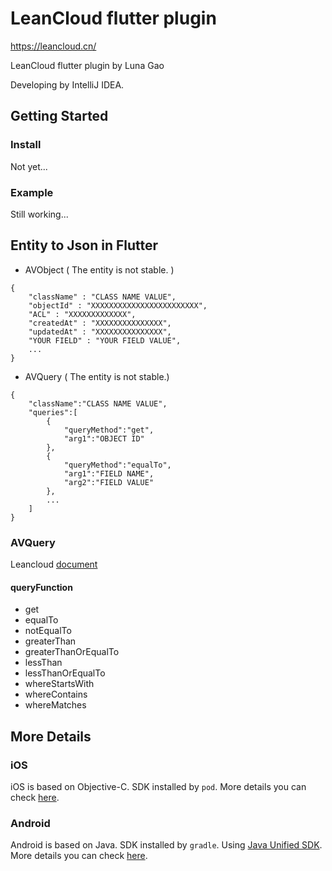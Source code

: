 # LeanCloud flutter plugin

https://leancloud.cn/

LeanCloud flutter plugin by Luna Gao

Developing by IntelliJ IDEA.

## Getting Started

### Install

Not yet...

### Example

Still working...


## Entity to Json in Flutter
* AVObject ( The entity is not stable. )
```
{
    "className" : "CLASS NAME VALUE",
    "objectId" : "XXXXXXXXXXXXXXXXXXXXXXXX",
    "ACL" : "XXXXXXXXXXXXX",
    "createdAt" : "XXXXXXXXXXXXXXX",
    "updatedAt" : "XXXXXXXXXXXXXXX",
    "YOUR FIELD" : "YOUR FIELD VALUE",
    ...
}
```

* AVQuery ( The entity is not stable.)
```
{
    "className":"CLASS NAME VALUE",
    "queries":[
        {
            "queryMethod":"get",
            "arg1":"OBJECT ID"
        },
        {
            "queryMethod":"equalTo",
            "arg1":"FIELD NAME",
            "arg2":"FIELD VALUE"
        },
        ...
    ]
}
```

### AVQuery
Leancloud [document](https://github.com/leancloud/java-sdk-all/wiki/1.%E5%AD%98%E5%82%A8-3-AVQuery)
#### queryFunction
* get
* equalTo
* notEqualTo
* greaterThan
* greaterThanOrEqualTo
* lessThan
* lessThanOrEqualTo
* whereStartsWith
* whereContains
* whereMatches

## More Details
### iOS
iOS is based on Objective-C. SDK installed by `pod`. More details you can check [here](https://leancloud.cn/docs/sdk_setup-objc.html).

### Android
Android is based on Java. SDK installed by `gradle`. Using [Java Unified SDK](https://blog.leancloud.cn/6376/). More details you can check [here](https://github.com/leancloud/java-sdk-all).

